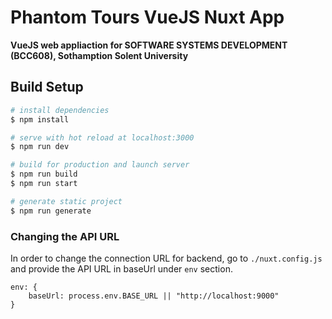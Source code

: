 # Phantom Tours VueJS Nuxt App

**VueJS web appliaction for SOFTWARE SYSTEMS DEVELOPMENT (BCC608), Sothamption Solent University**

>

## Build Setup

```bash
# install dependencies
$ npm install

# serve with hot reload at localhost:3000
$ npm run dev

# build for production and launch server
$ npm run build
$ npm run start

# generate static project
$ npm run generate
```

### Changing the API URL
In order to change the connection URL for backend, go to `./nuxt.config.js` and provide the API URL in baseUrl under `env` section.

    env: {
	    baseUrl: process.env.BASE_URL || "http://localhost:9000"
    }

